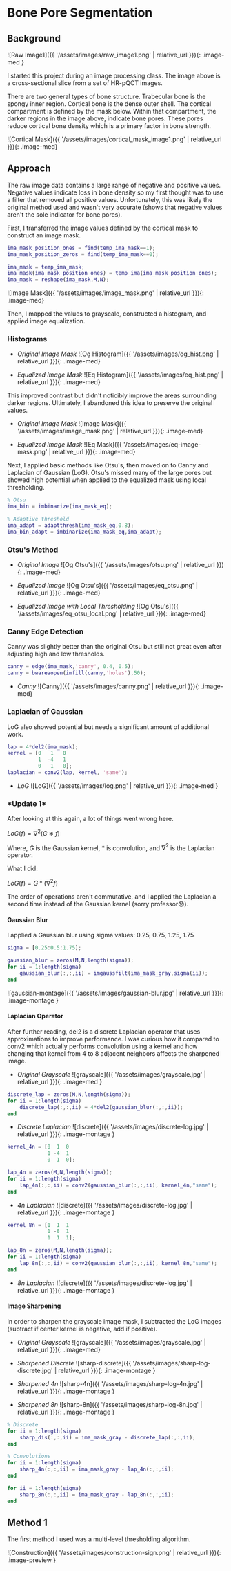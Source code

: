 # Bone Pore Segmentation

## Background

![Raw Image1]({{ '/assets/images/raw_image1.png' | relative_url }}){: .image-med }

I started this project during an image processing class. The image above is a cross-sectional slice from a set of HR-pQCT images.

There are two general types of bone structure. Trabecular bone is the spongy inner region. Cortical bone is the dense outer shell. The cortical compartment is defined by the mask below. Within that compartment, the darker regions in the image above, indicate bone pores. These pores reduce cortical bone density which is a primary factor in bone strength.

![Cortical Mask]({{ '/assets/images/cortical_mask_image1.png' | relative_url }}){: .image-med}

## Approach

The raw image data contains a large range of negative and positive values. Negative values indicate loss in bone density so my first thought was to use a filter that removed all positive values. Unfortunately, this was likely the original method used and wasn't very accurate (shows that negative values aren't the sole indicator for bone pores).

First, I transferred the image values defined by the cortical mask to construct an image mask.

~~~matlab
ima_mask_position_ones = find(temp_ima_mask==1);
ima_mask_position_zeros = find(temp_ima_mask==0);

ima_mask = temp_ima_mask;
ima_mask(ima_mask_position_ones) = temp_ima(ima_mask_position_ones);
ima_mask = reshape(ima_mask,M,N);
~~~

![Image Mask]({{ '/assets/images/image_mask.png' | relative_url }}){: .image-med}

Then, I mapped the values to grayscale, constructed a histogram, and applied image equalization.

### Histograms

* *Original Image Mask*
![Og Histogram]({{ '/assets/images/og_hist.png' | relative_url }}){: .image-med}

* *Equalized Image Mask*
![Eq Histogram]({{ '/assets/images/eq_hist.png' | relative_url }}){: .image-med}

This improved contrast but didn't noticibly improve the areas surrounding darker regions. Ultimately, I abandoned this idea to preserve the original values.

* *Original Image Mask*
![Image Mask]({{ '/assets/images/image_mask.png' | relative_url }}){: .image-med}

* *Equalized Image Mask*
![Eq Mask]({{ '/assets/images/eq-image-mask.png' | relative_url }}){: .image-med}

Next, I applied basic methods like Otsu's, then moved on to Canny and Laplacian of Gaussian (LoG). Otsu's missed many of the large pores but showed high potential when applied to the equalized mask using local thresholding.

~~~matlab
% Otsu
ima_bin = imbinarize(ima_mask_eq);

% Adaptive threshold
ima_adapt = adaptthresh(ima_mask_eq,0.8);
ima_bin_adapt = imbinarize(ima_mask_eq,ima_adapt);
~~~

### Otsu's Method

* *Original Image*
![Og Otsu's]({{ '/assets/images/otsu.png' | relative_url }}){: .image-med}

* *Equalized Image*
![Og Otsu's]({{ '/assets/images/eq_otsu.png' | relative_url }}){: .image-med}

* *Equalized Image with Local Thresholding*
![Og Otsu's]({{ '/assets/images/eq_otsu_local.png' | relative_url }}){: .image-med}

### Canny Edge Detection

Canny was slightly better than the original Otsu but still not great even after adjusting high and low thresholds.

~~~matlab
canny = edge(ima_mask,'canny', 0.4, 0.5);
canny = bwareaopen(imfill(canny,'holes'),50);
~~~

* *Canny*
![Canny]({{ '/assets/images/canny.png' | relative_url }}){: .image-med}

### Laplacian of Gaussian

LoG also showed potential but needs a significant amount of additional work.

~~~matlab
lap = 4*del2(ima_mask);
kernel = [0   1   0
          1  -4   1
          0   1   0];
laplacian = conv2(lap, kernel, 'same');
~~~

* *LoG*
![LoG]({{ '/assets/images/log.png' | relative_url }}){: .image-med }

### \*Update 1\*

After looking at this again, a lot of things went wrong here.

$LoG(f) = ∇^2(G∗f)$

Where, $G$ is the Gaussian kernel, $*$ is convolution, and $∇^2$ is the Laplacian operator.

What I did:

$LoG(f) = G*(∇^2f)$

The order of operations aren't commutative, and I applied the Laplacian a second time instead of the Gaussian kernel (sorry professor:disappointed:).

#### Gaussian Blur

I applied a Gaussian blur using sigma values: 0.25, 0.75, 1.25, 1.75

~~~matlab
sigma = [0.25:0.5:1.75];

gaussian_blur = zeros(M,N,length(sigma));
for ii = 1:length(sigma)
    gaussian_blur(:,:,ii) = imgaussfilt(ima_mask_gray,sigma(ii));
end
~~~

![gaussian-montage]({{ '/assets/images/gaussian-blur.jpg' | relative_url }}){: .image-montage }

#### Laplacian Operator

After further reading, del2 is a discrete Laplacian operator that uses approximations to improve performance. I was curious how it compared to conv2 which actually performs convolution using a kernel and how changing that kernel from 4 to 8 adjacent neighbors affects the sharpened image.

* *Original Grayscale*
![grayscale]({{ '/assets/images/grayscale.jpg' | relative_url }}){: .image-med }

~~~matlab
discrete_lap = zeros(M,N,length(sigma));
for ii = 1:length(sigma)
    discrete_lap(:,:,ii) = 4*del2(gaussian_blur(:,:,ii));
end
~~~

* *Discrete Laplacian*
![discrete]({{ '/assets/images/discrete-log.jpg' | relative_url }}){: .image-montage }

~~~matlab
kernel_4n = [0  1  0
             1 -4  1
             0  1  0];

lap_4n = zeros(M,N,length(sigma)); 
for ii = 1:length(sigma)
    lap_4n(:,:,ii) = conv2(gaussian_blur(:,:,ii), kernel_4n,"same");
end             
~~~

* *4n Laplacian*
![discrete]({{ '/assets/images/discrete-log.jpg' | relative_url }}){: .image-montage }

~~~matlab
kernel_8n = [1  1  1
             1 -8  1
             1  1  1];

lap_8n = zeros(M,N,length(sigma)); 
for ii = 1:length(sigma)
    lap_8n(:,:,ii) = conv2(gaussian_blur(:,:,ii), kernel_8n,"same");
end
~~~

* *8n Laplacian*
![discrete]({{ '/assets/images/discrete-log.jpg' | relative_url }}){: .image-montage }

#### Image Sharpening

In order to sharpen the grayscale image mask, I subtracted the LoG images (subtract if center kernel is negative, add if positive).

* *Original Grayscale*
![grayscale]({{ '/assets/images/grayscale.jpg' | relative_url }}){: .image-med}

* *Sharpened Discrete*
![sharp-discrete]({{ '/assets/images/sharp-log-discrete.jpg' | relative_url }}){: .image-montage }

* *Sharpened 4n*
![sharp-4n]({{ '/assets/images/sharp-log-4n.jpg' | relative_url }}){: .image-montage }

* *Sharpened 8n*
![sharp-8n]({{ '/assets/images/sharp-log-8n.jpg' | relative_url }}){: .image-montage }

~~~matlab
% Discrete
for ii = 1:length(sigma)
    sharp_dis(:,:,ii) = ima_mask_gray - discrete_lap(:,:,ii);
end

% Convolutions
for ii = 1:length(sigma)
    sharp_4n(:,:,ii) = ima_mask_gray - lap_4n(:,:,ii);
end

for ii = 1:length(sigma)
    sharp_8n(:,:,ii) = ima_mask_gray - lap_8n(:,:,ii);
end
~~~

## Method 1

The first method I used was a multi-level thresholding algorithm.

![Construction]({{ '/assets/images/construction-sign.png' | relative_url }}){: .image-preview }
